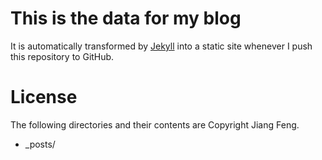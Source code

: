This is the data for my blog
============================
It is automatically transformed by [Jekyll][] into a static site whenever I
push this repository to GitHub.

License
=======
The following directories and their contents are Copyright Jiang Feng.

* _posts/

[Jekyll]:http://github.com/mojombo/jekyll
